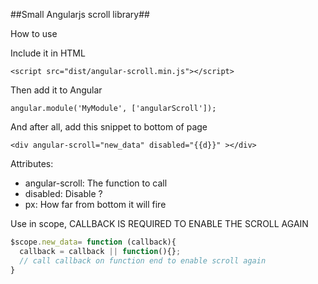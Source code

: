 ##Small Angularjs scroll library##

How to use

Include it in HTML
```
<script src="dist/angular-scroll.min.js"></script>
```

Then add it to Angular
```
angular.module('MyModule', ['angularScroll']);
```

And after all, add this snippet to bottom of page
```
<div angular-scroll="new_data" disabled="{{d}}" ></div>
```

Attributes:
- angular-scroll: The function to call
- disabled: Disable ?
- px: How far from bottom it will fire


Use in scope, CALLBACK IS REQUIRED TO ENABLE THE SCROLL AGAIN

```javascript
$scope.new_data= function (callback){
  callback = callback || function(){};
  // call callback on function end to enable scroll again
}
```
